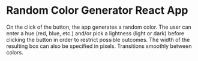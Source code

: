 # Random Color Generator React App

On the click of the button, the app generates a random color. The user can enter a hue (red, blue, etc.) and/or pick a lightness (light or dark) before clicking the button in order to restrict possible outcomes. The width of the resulting box can also be specified in pixels. Transitions smoothly between colors.
